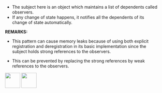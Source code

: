 

- The subject here is an object which maintains a list of dependents called observers.
- If any change of state happens, it notifies all the dependents of its change of state automatically. 

<b>REMARKS:</b>

- This pattern can cause memory leaks because of using both explicit registration and deregistration 
in its basic implementation since the subject holds strong references to the observers. 

- This can be prevented by replacing the strong references by weak references to the observers.



[<img src="https://cloud.githubusercontent.com/assets/14101008/11768481/3b7d20d6-a18b-11e5-95fe-a422966f4c03.png" width="50" height="50"></img>](https://github.com/hariniiyer/CSCI-5828_Presentation4_Software-Design-Patterns/blob/master/b2.md)
[<img src="https://cloud.githubusercontent.com/assets/14101008/11768482/3d2d0bbc-a18b-11e5-8766-2e7f5b241782.png" width="50" height="50"></img>](https://github.com/hariniiyer/CSCI-5828_Presentation4_Software-Design-Patterns/blob/master/b4.md)

